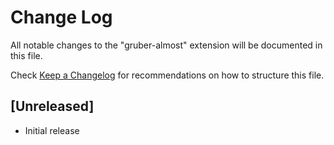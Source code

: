# Change Log

All notable changes to the "gruber-almost" extension will be documented in this file.

Check [Keep a Changelog](http://keepachangelog.com/) for recommendations on how to structure this file.

## [Unreleased]

- Initial release

